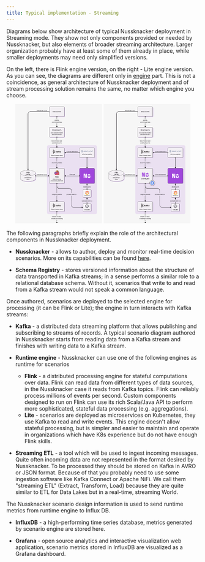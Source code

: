 ```yaml
---
title: Typical implementation - Streaming
---
```


Diagrams below show architecture of typical Nussknacker deployment in Streaming mode. They show not only
components provided or needed by Nussknacker, but also elements of broader streaming architecture.
Larger organization probably have at least some of them already in place, while smaller deployments may need only 
simplified versions.

On the left, there is Flink engine version, on the right - Lite engine version.
As you can see, the diagrams are different only in [engine](./GLOSSARY.md#engine) part. This is not a coincidence, 
as general architecture of Nussknacker deployment and of stream processing solution remains the same, no matter 
which engine you choose.

<p align="center">
  <img src="img/typical_implementation_flink.png" alt="Typical flink streaming implementation" width="45%">
  <img src="img/typical_implementation_lite.png" alt="Typical lite streaming implementation" width="45%">
</p>

The following paragraphs briefly explain the role of the architectural components in Nussknacker deployment.

- **Nussknacker** - allows to author, deploy and monitor real-time decision scenarios. More on its capabilities 
can be found [here](./Overview.md).

- **Schema Registry**  - stores versioned information about the structure of data transported in Kafka streams; in a 
sense performs a similar role to a relational database schema. Without it, scenarios that write to and read from a Kafka 
stream would not speak a common language.

Once authored, scenarios are deployed to the selected engine for processing (it can be Flink or Lite); the engine in 
turn interacts with Kafka streams:

- **Kafka**  - a distributed data streaming platform that allows publishing and subscribing to streams of records. 
A typical scenario diagram authored in Nussknacker starts from reading data from a Kafka stream and finishes with 
writing data to a Kafka stream.

- **Runtime engine** - Nussknacker can use one of the following engines as runtime for scenarios
    - **Flink** - a distributed processing engine for stateful computations over data. Flink can read data from different types of data sources, in the Nussknacker case it reads from Kafka topics.  Flink can reliably process millions of events per second.
      Custom components designed to run on Flink can use its rich Scala/Java API to perform more sophisticated, stateful data processing (e.g. aggregations).
    - **Lite** - scenarios are deployed as microservices on Kubernetes, they use Kafka to read and write events. This engine doesn't allow stateful processing, but is simpler and easier to maintain and operate in organizations which have K8s experience but do not have enough Flink skills.

- **Streaming ETL** - a tool which will be used to ingest incoming messages. Quite often incoming data are not represented
in the format desired by Nussknacker. To be processed they should be stored on Kafka in AVRO or JSON format. Because of 
that you probably need to use some ingestion software like Kafka Connect or Apache NiFi. We call them "streaming ETL" 
(Extract, Transform, Load) because they are quite similar to ETL for Data Lakes but in a real-time, streaming World.

The Nussknacker scenario design information is used to send runtime metrics from runtime engine to Influx DB.

- **InfluxDB** - a high-performing time series database, metrics generated by scenario engine are stored here.

- **Grafana** - open source analytics and interactive visualization web application, scenario metrics stored in InfluxDB 
are visualized as a Grafana dashboard.  
